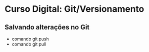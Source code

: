 # Curso Digital: Git/Versionamento

## Salvando alterações no Git 

* comando git push
* comando git pull
